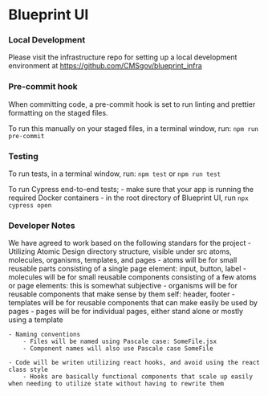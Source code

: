 # Blueprint UI

### Local Development

Please visit the infrastructure repo for setting up a local development environment at https://github.com/CMSgov/blueprint_infra

### Pre-commit hook

When committing code, a pre-commit hook is set to run linting and prettier formatting on the staged files.

To run this manually on your staged files, in a terminal window, run: `npm run pre-commit`

### Testing

To run tests, in a terminal window, run: `npm test` or `npm run test`

To run Cypress end-to-end tests;
    - make sure that your app is running the required Docker containers
    - in the root directory of Blueprint UI, run `npx cypress open`

### Developer Notes

We have agreed to work based on the following standars for the project
    - Utilizing Atomic Design directory structure, visible under src atoms, molecules, organisms, templates, and pages
        - atoms will be for small reusable parts consisting of a single page element: input, button, label
        - molecules will be for small reusable components consisting of a few atoms or page elements: this is somewhat subjective 
        - organisms will be for reusable components that make sense by them self: header, footer
        - templates will be for reusable components that can make easily be used by pages
        - pages will be for individual pages, either stand alone or mostly using a template

    - Naming conventions
        - Files will be named using Pascale case: SomeFile.jsx
        - Component names will also use Pascale case SomeFile

    - Code will be writen utilizing react hooks, and avoid using the react class style
        - Hooks are basically functional components that scale up easily when needing to utilize state without having to rewrite them
